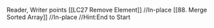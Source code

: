 Reader, Writer points
[[LC27 Remove Element]]  //In-place
[[88. Merge Sorted Array]]  //In-place //Hint:End to Start